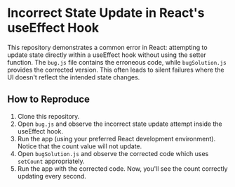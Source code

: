 # Incorrect State Update in React's useEffect Hook
This repository demonstrates a common error in React: attempting to update state directly within a useEffect hook without using the setter function.  The `bug.js` file contains the erroneous code, while `bugSolution.js` provides the corrected version.  This often leads to silent failures where the UI doesn't reflect the intended state changes.

## How to Reproduce
1. Clone this repository.
2. Open `bug.js` and observe the incorrect state update attempt inside the useEffect hook.
3. Run the app (using your preferred React development environment).  Notice that the count value will not update.
4. Open `bugSolution.js` and observe the corrected code which uses `setCount` appropriately.
5. Run the app with the corrected code. Now, you'll see the count correctly updating every second.
